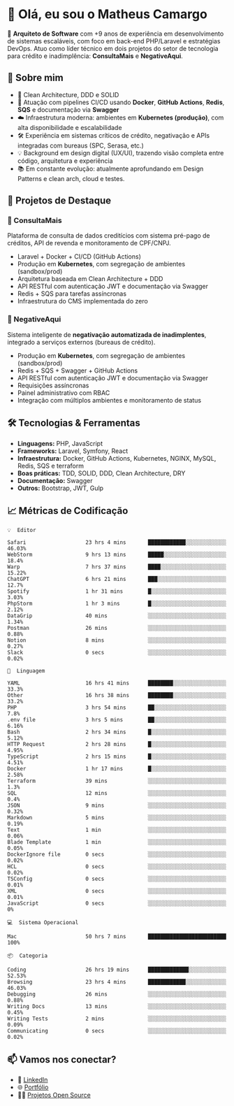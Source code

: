 # 👋 Olá, eu sou o Matheus Camargo

🎯 **Arquiteto de Software** com +9 anos de experiência em desenvolvimento de sistemas escaláveis, com foco em back-end PHP/Laravel e estratégias DevOps. Atuo como líder técnico em dois projetos do setor de tecnologia para crédito e inadimplência: **ConsultaMais** e **NegativeAqui**.

## 🧠 Sobre mim

- 🚀 Clean Architecture, DDD e SOLID
- 🔁 Atuação com pipelines CI/CD usando **Docker**, **GitHub Actions**, **Redis**, **SQS** e documentação via **Swagger**
- ☁️ Infraestrutura moderna: ambientes em **Kubernetes (produção)**, com alta disponibilidade e escalabilidade
- 🛠️ Experiência em sistemas críticos de crédito, negativação e APIs integradas com bureaus (SPC, Serasa, etc.)
- 💡 Background em design digital (UX/UI), trazendo visão completa entre código, arquitetura e experiência
- 📚 Em constante evolução: atualmente aprofundando em Design Patterns e clean arch, cloud e testes.

## 🚧 Projetos de Destaque

### 🔹 ConsultaMais
Plataforma de consulta de dados creditícios com sistema pré-pago de créditos, API de revenda e monitoramento de CPF/CNPJ.

- Laravel + Docker + CI/CD (GitHub Actions)
- Produção em **Kubernetes**, com segregação de ambientes (sandbox/prod)
- Arquitetura baseada em Clean Architecture + DDD
- API RESTful com autenticação JWT e documentação via Swagger
- Redis + SQS para tarefas assíncronas
- Infraestrutura do CMS implementada do zero

### 🔹 NegativeAqui
Sistema inteligente de **negativação automatizada de inadimplentes**, integrado a serviços externos (bureaus de crédito).

- Produção em **Kubernetes**, com segregação de ambientes (sandbox/prod)
- Redis + SQS + Swagger + GitHub Actions
- API RESTful com autenticação JWT e documentação via Swagger
- Requisições assíncronas
- Painel administrativo com RBAC
- Integração com múltiplos ambientes e monitoramento de status

## 🛠️ Tecnologias & Ferramentas

- **Linguagens:** PHP, JavaScript
- **Frameworks:** Laravel, Symfony, React
- **Infraestrutura:** Docker, GitHub Actions, Kubernetes, NGINX, MySQL, Redis, SQS e terraform
- **Boas práticas:** TDD, SOLID, DDD, Clean Architecture, DRY
- **Documentação:** Swagger
- **Outros:** Bootstrap, JWT, Gulp

## 📈 Métricas de Codificação

```text
💡  Editor

Safari                   23 hrs 4 mins       ████████████░░░░░░░░░░░░░     46.03%
WebStorm                 9 hrs 13 mins       █████░░░░░░░░░░░░░░░░░░░░      18.4%
Warp                     7 hrs 37 mins       ████░░░░░░░░░░░░░░░░░░░░░     15.22%
ChatGPT                  6 hrs 21 mins       ███░░░░░░░░░░░░░░░░░░░░░░      12.7%
Spotify                  1 hr 31 mins        █░░░░░░░░░░░░░░░░░░░░░░░░      3.03%
PhpStorm                 1 hr 3 mins         █░░░░░░░░░░░░░░░░░░░░░░░░      2.12%
DataGrip                 40 mins             ░░░░░░░░░░░░░░░░░░░░░░░░░      1.34%
Postman                  26 mins             ░░░░░░░░░░░░░░░░░░░░░░░░░      0.88%
Notion                   8 mins              ░░░░░░░░░░░░░░░░░░░░░░░░░      0.27%
Slack                    0 secs              ░░░░░░░░░░░░░░░░░░░░░░░░░      0.02%
```
```text
💬  Linguagem

YAML                     16 hrs 41 mins      ████████░░░░░░░░░░░░░░░░░      33.3%
Other                    16 hrs 38 mins      ████████░░░░░░░░░░░░░░░░░      33.2%
PHP                      3 hrs 54 mins       ██░░░░░░░░░░░░░░░░░░░░░░░       7.8%
.env file                3 hrs 5 mins        ██░░░░░░░░░░░░░░░░░░░░░░░      6.16%
Bash                     2 hrs 34 mins       █░░░░░░░░░░░░░░░░░░░░░░░░      5.12%
HTTP Request             2 hrs 28 mins       █░░░░░░░░░░░░░░░░░░░░░░░░      4.95%
TypeScript               2 hrs 15 mins       █░░░░░░░░░░░░░░░░░░░░░░░░      4.51%
Docker                   1 hr 17 mins        █░░░░░░░░░░░░░░░░░░░░░░░░      2.58%
Terraform                39 mins             ░░░░░░░░░░░░░░░░░░░░░░░░░       1.3%
SQL                      12 mins             ░░░░░░░░░░░░░░░░░░░░░░░░░       0.4%
JSON                     9 mins              ░░░░░░░░░░░░░░░░░░░░░░░░░      0.32%
Markdown                 5 mins              ░░░░░░░░░░░░░░░░░░░░░░░░░      0.19%
Text                     1 min               ░░░░░░░░░░░░░░░░░░░░░░░░░      0.06%
Blade Template           1 min               ░░░░░░░░░░░░░░░░░░░░░░░░░      0.05%
DockerIgnore file        0 secs              ░░░░░░░░░░░░░░░░░░░░░░░░░      0.02%
HCL                      0 secs              ░░░░░░░░░░░░░░░░░░░░░░░░░      0.02%
TSConfig                 0 secs              ░░░░░░░░░░░░░░░░░░░░░░░░░      0.01%
XML                      0 secs              ░░░░░░░░░░░░░░░░░░░░░░░░░      0.01%
JavaScript               0 secs              ░░░░░░░░░░░░░░░░░░░░░░░░░         0%
```
```text
💻  Sistema Operacional

Mac                      50 hrs 7 mins       █████████████████████████       100%
```
```text
📦  Categoria

Coding                   26 hrs 19 mins      █████████████░░░░░░░░░░░░     52.53%
Browsing                 23 hrs 4 mins       ████████████░░░░░░░░░░░░░     46.03%
Debugging                26 mins             ░░░░░░░░░░░░░░░░░░░░░░░░░      0.88%
Writing Docs             13 mins             ░░░░░░░░░░░░░░░░░░░░░░░░░      0.45%
Writing Tests            2 mins              ░░░░░░░░░░░░░░░░░░░░░░░░░      0.09%
Communicating            0 secs              ░░░░░░░░░░░░░░░░░░░░░░░░░      0.02%
```

## 📫 Vamos nos conectar?

- 💼 [LinkedIn](https://www.linkedin.com/in/matheuscamargoxavier)
- 🌐 [Portfólio](https://matheuscamargo.co)
- 🧑‍💻 [Projetos Open Source](https://github.com/bymatheus)
